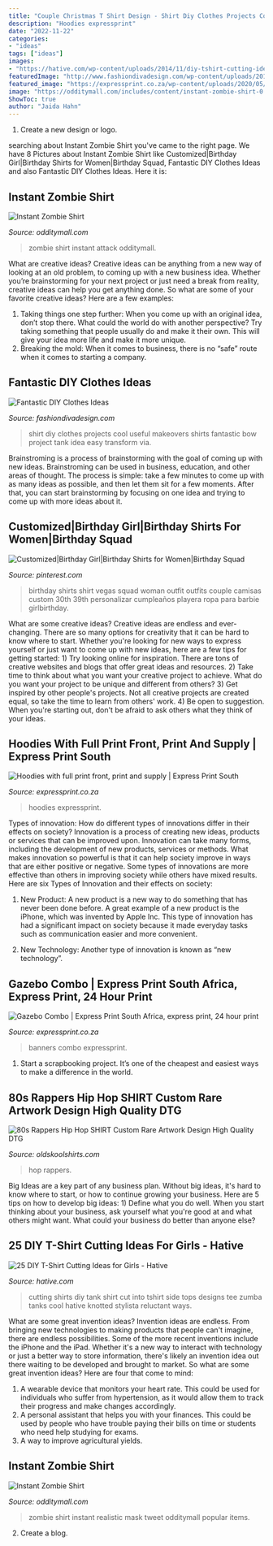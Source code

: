 ```yaml
---
title: "Couple Christmas T Shirt Design - Shirt Diy Clothes Projects Cool Useful Makeovers Shirts Fantastic Bow Project Tank Idea Easy Transform Via"
description: "Hoodies expressprint"
date: "2022-11-22"
categories:
- "ideas"
tags: ["ideas"]
images:
- "https://hative.com/wp-content/uploads/2014/11/diy-tshirt-cutting-ideas/22-cutting-shirts-into-tank-tops.jpg"
featuredImage: "http://www.fashiondivadesign.com/wp-content/uploads/2014/09/tbacksgirt-548x960.jpg"
featured_image: "https://expressprint.co.za/wp-content/uploads/2020/05/express-print-111-768x1152.jpg"
image: "https://odditymall.com/includes/content/instant-zombie-shirt-0.jpg"
ShowToc: true
author: "Jaida Hahn"
---
```



1. Create a new design or logo.

	

		
searching about Instant Zombie Shirt you've came to the right page. We have 8 Pictures about Instant Zombie Shirt like Customized|Birthday Girl|Birthday Shirts for Women|Birthday Squad, Fantastic DIY Clothes Ideas and also Fantastic DIY Clothes Ideas. Here it is:
		
    
## Instant Zombie Shirt

<img loading=lazy src="https://odditymall.com/includes/content/instant-zombie-attack-shirt-3.jpg" onerror="this.onerror=null;this.src='https://tse3.mm.bing.net/th?id=OIP.iw4B_feUQ9bXpvRyprwZrAHaF-&amp;pid=15.1';" alt="Instant Zombie Shirt">

_Source: odditymall.com_

>zombie shirt instant attack odditymall. 

	

What are creative ideas?
Creative ideas can be anything from a new way of looking at an old problem, to coming up with a new business idea. Whether you’re brainstorming for your next project or just need a break from reality, creative ideas can help you get anything done. So what are some of your favorite creative ideas? Here are a few examples: 
1) Taking things one step further: When you come up with an original idea, don’t stop there. What could the world do with another perspective? Try taking something that people usually do and make it their own. This will give your idea more life and make it more unique. 
2) Breaking the mold: When it comes to business, there is no “safe” route when it comes to starting a company.

    
## Fantastic DIY Clothes Ideas

<img loading=lazy src="http://www.fashiondivadesign.com/wp-content/uploads/2014/09/tbacksgirt-548x960.jpg" onerror="this.onerror=null;this.src='https://tse2.mm.bing.net/th?id=OIP.mRxJ0Q00tcuvtbswFv7YjAHaM-&amp;pid=15.1';" alt="Fantastic DIY Clothes Ideas">

_Source: fashiondivadesign.com_

>shirt diy clothes projects cool useful makeovers shirts fantastic bow project tank idea easy transform via. 

	

Brainstroming is a process of brainstorming with the goal of coming up with new ideas. Brainstroming can be used in business, education, and other areas of thought. The process is simple: take a few minutes to come up with as many ideas as possible, and then let them sit for a few moments. After that, you can start brainstorming by focusing on one idea and trying to come up with more ideas about it.

    
## Customized|Birthday Girl|Birthday Shirts For Women|Birthday Squad

<img loading=lazy src="https://i.pinimg.com/736x/75/d6/58/75d658f9c09df9cfd8bd8d0661bb38f3.jpg" onerror="this.onerror=null;this.src='https://tse1.mm.bing.net/th?id=OIP.C-O_JIDY30NsbdM9VUnSMgHaF8&amp;pid=15.1';" alt="Customized|Birthday Girl|Birthday Shirts for Women|Birthday Squad">

_Source: pinterest.com_

>birthday shirts shirt vegas squad woman outfit outfits couple camisas custom 30th 39th personalizar cumpleaños playera ropa para barbie girlbirthday. 

	

What are some creative ideas?
Creative ideas are endless and ever-changing. There are so many options for creativity that it can be hard to know where to start. Whether you're looking for new ways to express yourself or just want to come up with new ideas, here are a few tips for getting started: 1) Try looking online for inspiration. There are tons of creative websites and blogs that offer great ideas and resources. 2) Take time to think about what you want your creative project to achieve. What do you want your project to be unique and different from others? 3) Get inspired by other people's projects. Not all creative projects are created equal, so take the time to learn from others' work. 4) Be open to suggestion. When you're starting out, don't be afraid to ask others what they think of your ideas.

    
## Hoodies With Full Print Front, Print And Supply | Express Print South

<img loading=lazy src="https://expressprint.co.za/wp-content/uploads/2020/05/express-print-111-768x1152.jpg" onerror="this.onerror=null;this.src='https://tse2.mm.bing.net/th?id=OIP.YsmwwKuB4IeWcUzHlk3ZZgHaLH&amp;pid=15.1';" alt="Hoodies with full print front, print and supply | Express Print South">

_Source: expressprint.co.za_

>hoodies expressprint. 

	

Types of innovation: How do different types of innovations differ in their effects on society?
Innovation is a process of creating new ideas, products or services that can be improved upon. Innovation can take many forms, including the development of new products, services or methods. What makes innovation so powerful is that it can help society improve in ways that are either positive or negative. Some types of innovations are more effective than others in improving society while others have mixed results. Here are six Types of Innovation and their effects on society: 
1) New Product: A new product is a new way to do something that has never been done before. A great example of a new product is the iPhone, which was invented by Apple Inc. This type of innovation has had a significant impact on society because it made everyday tasks such as communication easier and more convenient. 

2) New Technology: Another type of innovation is known as “new technology”.

    
## Gazebo Combo | Express Print South Africa, Express Print, 24 Hour Print

<img loading=lazy src="https://expressprint.co.za/wp-content/uploads/2017/12/express-print-187-768x454.jpg" onerror="this.onerror=null;this.src='https://tse3.mm.bing.net/th?id=OIP.y39d4uB7F3P7LCfIQdyEzwHaEY&amp;pid=15.1';" alt="Gazebo Combo | Express Print South Africa, express print, 24 hour print">

_Source: expressprint.co.za_

>banners combo expressprint. 

	

1. Start a scrapbooking project. It’s one of the cheapest and easiest ways to make a difference in the world.

    
## 80s Rappers Hip Hop SHIRT Custom Rare Artwork Design High Quality DTG

<img loading=lazy src="https://cdn.shopify.com/s/files/1/2602/5788/products/all-images-17680129_1200x1200.jpg?v=1580358205" onerror="this.onerror=null;this.src='https://tse1.mm.bing.net/th?id=OIP.8AJ2h2nqwiVj3lM8HeaMPwHaHa&amp;pid=15.1';" alt="80s Rappers Hip Hop SHIRT Custom Rare Artwork Design High Quality DTG">

_Source: oldskoolshirts.com_

>hop rappers. 

	

Big Ideas are a key part of any business plan. Without big ideas, it's hard to know where to start, or how to continue growing your business. Here are 5 tips on how to develop big ideas: 1) Define what you do well. When you start thinking about your business, ask yourself what you're good at and what others might want. What could your business do better than anyone else?

    
## 25 DIY T-Shirt Cutting Ideas For Girls - Hative

<img loading=lazy src="https://hative.com/wp-content/uploads/2014/11/diy-tshirt-cutting-ideas/22-cutting-shirts-into-tank-tops.jpg" onerror="this.onerror=null;this.src='https://tse3.mm.bing.net/th?id=OIP.ligGZPDzb2KKBMl05sedxgHaLJ&amp;pid=15.1';" alt="25 DIY T-Shirt Cutting Ideas for Girls - Hative">

_Source: hative.com_

>cutting shirts diy tank shirt cut into tshirt side tops designs tee zumba tanks cool hative knotted stylista reluctant ways. 

	

What are some great invention ideas?
Invention ideas are endless. From bringing new technologies to making products that people can't imagine, there are endless possibilities. Some of the more recent inventions include the iPhone and the iPad. Whether it's a new way to interact with technology or just a better way to store information, there's likely an invention idea out there waiting to be developed and brought to market. So what are some great invention ideas? Here are four that come to mind: 
1) A wearable device that monitors your heart rate. This could be used for individuals who suffer from hypertension, as it would allow them to track their progress and make changes accordingly. 
2) A personal assistant that helps you with your finances. This could be used by people who have trouble paying their bills on time or students who need help studying for exams. 
3) A way to improve agricultural yields.

    
## Instant Zombie Shirt

<img loading=lazy src="https://odditymall.com/includes/content/instant-zombie-shirt-0.jpg" onerror="this.onerror=null;this.src='https://tse1.mm.bing.net/th?id=OIP.Mn6eQrLToul40V17GTDGSAHaHL&amp;pid=15.1';" alt="Instant Zombie Shirt">

_Source: odditymall.com_

>zombie shirt instant realistic mask tweet odditymall popular items. 

	

2. Create a blog.

